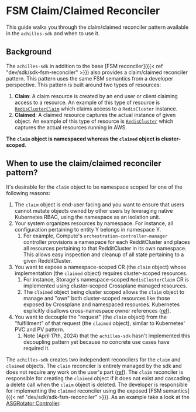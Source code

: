 # FSM Claim/Claimed Reconciler

This guide walks you through the claim/claimed reconciler pattern available in the `achilles-sdk` and when to use it.

## Background

The `achilles-sdk` in addition to the base [FSM reconciler]({{< ref "dev/sdk/sdk-fsm-reconciler" >}}) also provides a claim/claimed reconciler pattern.
This pattern uses the same FSM semantics from a developer perspective. This pattern is built around two types of resources:
1. **Claim**: A claim resource is created by an end user or client claiming access to a resource. An example of this type of resource is [`RedisClusterClaim`](https://github.snooguts.net/reddit/achilles-redis-controllers/blob/main/api/storage/v1alpha1/redisclusterclaim_type.go)
  which claims access to a `RedisCluster` instance.
2. **Claimed**: A claimed resource captures the actual instance of given object. An example of this type of resource is [`RedisCluster`](https://github.snooguts.net/reddit/achilles-redis-controllers/blob/main/api/storage/v1alpha1/rediscluster_type.go)
  which captures the actual resources running in AWS.

**The `claim` object is namespaced whereas the `claimed` object is cluster-scoped**.


## When to use the claim/claimed reconciler pattern?

It's desirable for the `claim` object to be namespace scoped for one of the following reasons:

1. The `claim` object is end-user facing and you want to ensure that users cannot mutate objects owned by other users by leveraging native Kubernetes RBAC, using the namespace as an isolation unit.
2. Your system organizes resources by namespace. For instance, all configuration pertaining to entity Y belongs in namespace Y.
    1. For example, Compute's `orchestration-controller-manager` controller provisions a namespace for each RedditCluster and places all resources pertaining to that RedditCluster in its own namespace. This allows easy inspection and cleanup of all state pertaining to a given RedditCluster.
3. You want to expose a namespace-scoped CR (the `claim` object) whose implementation (the `claimed` object) requires cluster-scoped resources.
    1. For instance, Storage's namespace-scoped `RedisClusterClaim` CR is implemented using cluster-scoped Crossplane managed resources.
    1. The `claimed` object being cluster scoped allows the `claim` object to manage and "own" both cluster-scoped resources like those exposed by Crossplane
  and namespaced resources. Kubernetes explicitly disallows cross-namespace owner references ([ref](https://kubernetes.io/docs/concepts/overview/working-with-objects/owners-dependents/)).
4. You want to decouple the "request" (the `claim` object) from the "fulfillment" of that request (the `claimed` object), similar to Kubernetes' PVC and PV pattern.
   1. Note (April 17th, 2024) that the `achilles-sdk` hasn't implemented this decoupling pattern yet because no concrete use cases have required it.

The `achilles-sdk` creates two independent reconcilers for the `claim` and `claimed` objects.
The `claim` reconciler is entirely managed by the sdk and does not require any work on the user's part ([ref](https://github.snooguts.net/reddit/achilles-sdk/blob/main/pkg/fsm/internal/reconciler_claim.go#L43)).
The `claim` reconciler is responsible for creating the `claimed` object if it does not exist and cascading a delete call when the `claim` object is deleted.
The developer is responsible for implementing the `claimed` reconciler using the exposed [FSM semantics]({{< ref "dev/sdk/sdk-fsm-reconciler" >}}).
As an example take a look at the [ASGRotator Controller](https://github.snooguts.net/reddit/achilles/blob/master/orchestration-controller-manager/internal/controllers/cloud-resources/asgrotator/controller.go).
